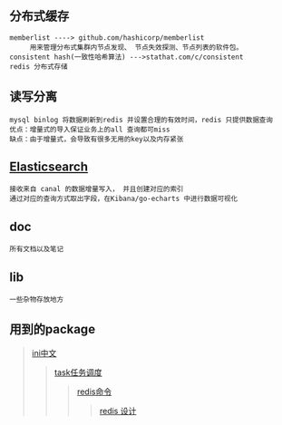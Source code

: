 ## 分布式缓存
    memberlist ----> github.com/hashicorp/memberlist
         用来管理分布式集群内节点发现、 节点失效探测、节点列表的软件包。
    consistent hash(一致性哈希算法) --->stathat.com/c/consistent
    redis 分布式存储     
                
## 读写分离
    mysql binlog 将数据刷新到redis 并设置合理的有效时间，redis 只提供数据查询
    优点：增量式的导入保证业务上的all 查询都可miss
    缺点：由于增量式，会导致有很多无用的key以及内存紧张
    
       
## [Elasticsearch](https://github.com/jackerzz/cache/blob/master/doc/Elasticsearch.md)
    接收来自 canal 的数据增量写入， 并且创建对应的索引
    通过对应的查询方式取出字段，在Kibana/go-echarts 中进行数据可视化
    

## doc 
    所有文档以及笔记
## lib 
    一些杂物存放地方
## 用到的package
> [ini中文](https://ini.unknwon.io/docs/intro/getting_started)
>> [task任务调度](github.com/robfig/cron)
>>> [redis命令](http://doc.redisfans.com/)
>>>> [redis 设计](https://github.com/jackerzz/cache/tree/master/doc/redis.md)
